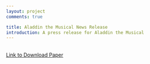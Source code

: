 ```yaml
---
layout: project
comments: true

title: Aladdin the Musical News Release
introduction: A press release for Aladdin the Musical
---
```

<div class="embed-responsive">
<object data="/data/projects/news_release.pdf" type="application/pdf"
        width="100%" height="800px">            
</object>
</div>
<br>
<a href="/data/projects/news_release.pdf"> Link to Download Paper </a>
